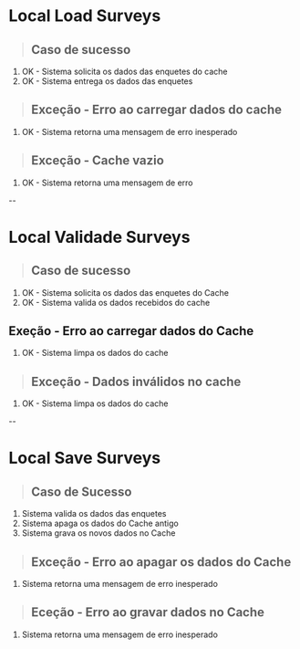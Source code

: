 # Local Load Surveys

> ## Caso de sucesso
1. OK - Sistema solicita os dados das enquetes do cache
2. OK - Sistema entrega os dados das enquetes

> ## Exceção - Erro ao carregar dados do cache
1. OK - Sistema retorna uma mensagem de erro inesperado

> ## Exceção - Cache vazio
1. OK - Sistema retorna uma mensagem de erro

--

# Local Validade Surveys

> ## Caso de sucesso
1. OK - Sistema solicita os dados das enquetes do Cache
2. OK - Sistema valida os dados recebidos do cache

## Exeção - Erro ao carregar dados do Cache
1. OK - Sistema limpa os dados do cache
> ## Exceção - Dados inválidos no cache
1. OK - Sistema limpa os dados do cache

--

# Local Save Surveys

> ## Caso de Sucesso 
1. Sistema valida os dados das enquetes
2. Sistema apaga os dados do Cache antigo
3. Sistema grava os novos dados no Cache

> ## Exceção - Erro ao apagar os dados do Cache
1. Sistema retorna uma mensagem de erro inesperado

> ## Eceção - Erro ao gravar dados no Cache
1. Sistema retorna uma mensagem de erro inesperado